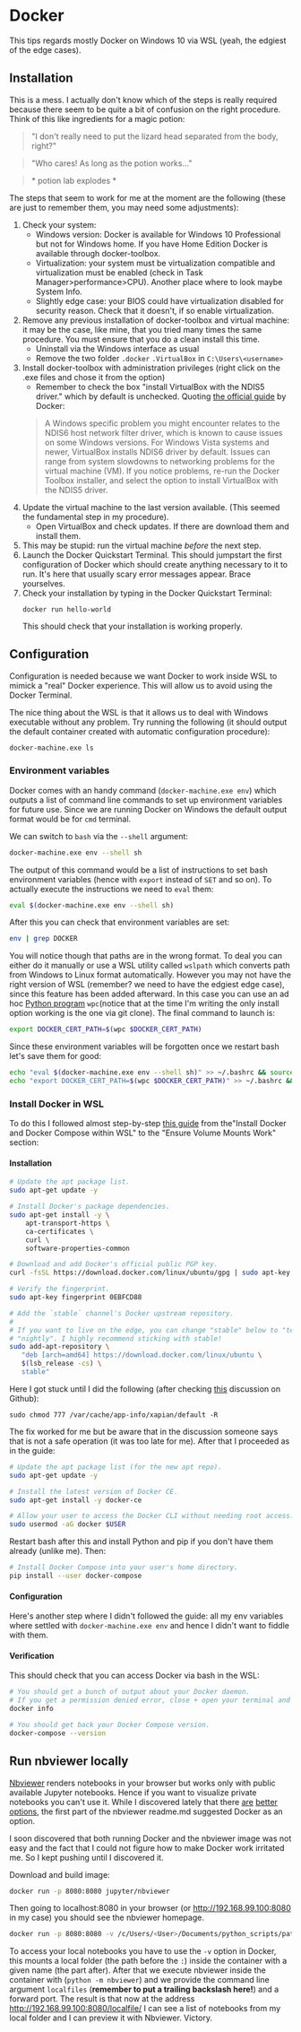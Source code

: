 # Docker
This tips regards mostly Docker on Windows 10 via WSL (yeah, the edgiest of the edge cases).

## Installation
This is a mess. I actually don't know which of the steps is really required because there seem to be quite a bit of confusion on the right procedure. Think of this like ingredients for a magic potion: 

>"I don't really need to put the lizard head separated from the body, right?" 

>"Who cares! As long as the potion works..." 

>\* potion lab explodes \*

The steps that seem to work for me at the moment are the following (these are just to remember them, you may need some adjustments):

1. Check your system:
    - Windows version: Docker is available for Windows 10 Professional but not for Windows home. If you have Home Edition Docker is available through docker-toolbox. 
    - Virtualization: your system must be virtualization compatible and virtualization must be enabled (check in Task    Manager>performance>CPU). Another place where to look maybe System Info.
    - Slightly edge case: your BIOS could have virtualization disabled for security reason. Check that it doesn't, if so enable virtualization. 
1. Remove any previous installation of docker-toolbox and virtual machine: it may be the case, like mine, that you tried many times the same procedure. You must ensure that you do a clean install this time.
    - Uninstall via the Windows interface as usual
    - Remove the two folder `.docker` `.VirtualBox` in `C:\Users\<username>`
1. Install docker-toolbox with administration privileges (right click on the .exe files and chose it from the option)
    - Remember to check the box "install VirtualBox with the NDIS5 driver." which by default is unchecked. Quoting [the official guide](https://docs.docker.com/toolbox/toolbox_install_windows/) by Docker: 
    > A Windows specific problem you might encounter relates to the NDIS6 host network filter driver, which is known to cause issues on some Windows versions. For Windows Vista systems and newer, VirtualBox installs NDIS6 driver by default. Issues can range from system slowdowns to networking problems for the virtual machine (VM). If you notice problems, re-run the Docker Toolbox installer, and select the option to install VirtualBox with the NDIS5 driver.
1. Update the virtual machine to the last version available. (This seemed the fundamental step in my procedure).
    - Open VirtualBox and check updates. If there are download them and install them.        
1. This may be stupid: run the virtual machine *before* the next step. 
1. Launch the Docker Quickstart Terminal. This should jumpstart the first configuration of Docker which should create anything necessary to it to run. It's here that usually scary error messages appear. Brace yourselves.
1. Check your installation by typing in the Docker Quickstart Terminal: 
    ```
    docker run hello-world
    ```
    This should check that your installation is working properly.
 
## Configuration
Configuration is needed because we want Docker to work inside WSL to mimick a "real" Docker experience. This will allow us to avoid using the Docker Terminal.

The nice thing about the WSL is that it allows us to deal with Windows executable without any problem. Try running the following (it should output the default container created with automatic configuration procedure):
```bash
docker-machine.exe ls
```

### Environment variables
Docker comes with an handy command (`docker-machine.exe env`) which outputs a list of command line commands to set up environment variables for future use. Since we are running Docker on Windows the default output format would be for `cmd` terminal. 

We can switch to `bash` via the `--shell` argument:
```bash
docker-machine.exe env --shell sh
```
The output of this command would be a list of instructions to set bash environment variables (hence with `export` instead of `SET` and so on). To actually execute the instructions we need to `eval` them:
```bash
eval $(docker-machine.exe env --shell sh)
```
After this you can check that environment variables are set:
```bash
env | grep DOCKER
```
You will notice though that paths are in the wrong format. To deal you can either do it manually or use a WSL utility called `wslpath` which converts path from Windows to Linux format automatically. However you may not have the right version of WSL (remember? we need to have the edgiest edge case), since this feature has been added afterward. In this case you can use an ad hoc [Python program](https://github.com/lamyj/wsl-path-converter) `wpc`(notice that at the time I'm writing the only install option working is the one via git clone). The final command to launch is:
```bash
export DOCKER_CERT_PATH=$(wpc $DOCKER_CERT_PATH)
```

Since these environment variables will be forgotten once we restart bash let's save them for good:
```bash
echo "eval $(docker-machine.exe env --shell sh)" >> ~/.bashrc && source ~/.bashrc
echo "export DOCKER_CERT_PATH=$(wpc $DOCKER_CERT_PATH)" >> ~/.bashrc && source ~/.bashrc
```

### Install Docker in WSL
To do this I followed almost step-by-step [this guide](https://nickjanetakis.com/blog/setting-up-docker-for-windows-and-wsl-to-work-flawlessly) from  the"Install Docker and Docker Compose within WSL" to the "Ensure Volume Mounts Work" section:

#### Installation
```bash
# Update the apt package list.
sudo apt-get update -y

# Install Docker's package dependencies.
sudo apt-get install -y \
    apt-transport-https \
    ca-certificates \
    curl \
    software-properties-common

# Download and add Docker's official public PGP key.
curl -fsSL https://download.docker.com/linux/ubuntu/gpg | sudo apt-key add -

# Verify the fingerprint.
sudo apt-key fingerprint 0EBFCD88

# Add the `stable` channel's Docker upstream repository.
#
# If you want to live on the edge, you can change "stable" below to "test" or
# "nightly". I highly recommend sticking with stable!
sudo add-apt-repository \
   "deb [arch=amd64] https://download.docker.com/linux/ubuntu \
   $(lsb_release -cs) \
   stable"
```
Here I got stuck until I did the following (after checking [this](https://github.com/Microsoft/WSL/issues/640) discussion on Github):
```
sudo chmod 777 /var/cache/app-info/xapian/default -R
```
The fix worked for me but be aware that in the discussion someone says that is not a safe operation (it was too late for me). After that I proceeded as in the guide:
```bash
# Update the apt package list (for the new apt repo).
sudo apt-get update -y

# Install the latest version of Docker CE.
sudo apt-get install -y docker-ce

# Allow your user to access the Docker CLI without needing root access.
sudo usermod -aG docker $USER
```
Restart bash after this and install Python and pip if you don't have them already (unlike me). Then:
```bash
# Install Docker Compose into your user's home directory.
pip install --user docker-compose
```
#### Configuration
Here's another step where I didn't followed the guide: all my env variables where settled with `docker-machine.exe env` and hence I didn't want to fiddle with them.

#### Verification
This should check that you can access Docker via bash in the WSL:
```bash
# You should get a bunch of output about your Docker daemon.
# If you get a permission denied error, close + open your terminal and try again.
docker info

# You should get back your Docker Compose version.
docker-compose --version
```

## Run nbviewer locally
[Nbviewer](https://github.com/jupyter/nbviewer) renders notebooks in your browser but works only with public available Jupyter notebooks. Hence if you want to visualize private notebooks you can't use it. While I discovered lately that there [are](https://gist.github.com/herdingbats/56a8800716a2f4382fe7) [better](https://kokes.github.io/nbviewer.js/viewer.html) [options](https://github.com/tuxu/ipynb-quicklook), the first part of the nbviewer readme.md suggested Docker as an option. 

I soon discovered that both running Docker and the nbviewer image was not easy and the fact that I could not figure how to make Docker work irritated me. So I kept pushing until I discovered it.

Download and build image:
```bash
docker run -p 8080:8080 jupyter/nbviewer   
```
Then going to localhost:8080 in your browser (or http://192.168.99.100:8080 in my case) you should see the nbviewer homepage.

```bash
docker run -p 8080:8080 -v /c/Users/<User>/Documents/python_scripts/path/to/my/beatiful/notebooks:/notebooks jupyter/nbviewer python -m nbviewer --localfiles=/notebooks --port=8080                               
```
To access your local notebooks you have to use the `-v` option in Docker, this mounts a local folder (the path before the `:`) inside the container with a given name (the part after). After that we execute nbviewer inside the container with (`python -m nbviewer`) and we provide the command line argument `localfiles` (**remember to put a trailing backslash here!**) and a forward port. The result is that now at the address http://192.168.99.100:8080/localfile/ I can see a list of notebooks from my local folder and I can preview it with Nbviewer. Victory.
